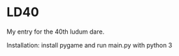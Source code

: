 # LD40

My entry for the 40th ludum dare.

Installation: install pygame and run main.py with python 3
